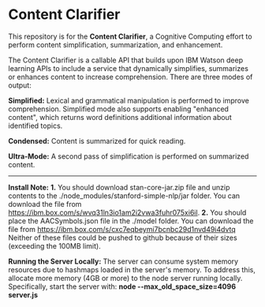 # Content Clarifier

This repository is for the **Content Clarifier**, a Cognitive Computing effort to perform content simplification, summarization, and enhancement.

The Content Clarifier is a callable API that builds upon IBM Watson deep learning APIs to include a service that dynamically simplifies, summarizes or enhances content to increase comprehension. There are three modes of output: 

**Simplified:** Lexical and grammatical manipulation is performed to improve comprehension. Simplified mode also supports enabling "enhanced content", which returns word definitions additional information about identified topics. 

**Condensed:** Content is summarized for quick reading. 

**Ultra-Mode:** A second pass of simplification is performed on summarized content.

<hr>

**Install Note:** **1.** You should download stan-core-jar.zip file and unzip contents to the ./node_modules/stanford-simple-nlp/jar folder. You can download the file from https://ibm.box.com/s/wvq31ln3io1am2i2vwa3fuhr075xi6il. **2.** You should place the AACSymbols.json file in the ./model folder. You can download the file from https://ibm.box.com/s/cxc7eqbeymi7bcnbc29d1nvd49i4dvtq Neither of these files could be pushed to github because of their sizes (exceeding the 100MB limit). 

**Running the Server Locally:** The server can consume system memory resources due to hashmaps loaded in the server's memory. To address this, allocate more memory (4GB or more) to the node server running locally. Specifically, start the server with:
**node --max_old_space_size=4096  server.js**


